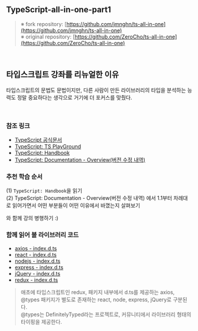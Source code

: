 ## TypeScript-all-in-one-part1

> ※ fork repository: [https://github.com/jmnghn/ts-all-in-one](https://github.com/jmnghn/ts-all-in-one) <br />
> ※ original repository: [https://github.com/ZeroCho/ts-all-in-one](https://github.com/ZeroCho/ts-all-in-one)

<br />

## 타입스크립트 강좌를 리뉴얼한 이유

타입스크립트의 문법도 문법이지만, 다른 사람이 만든 라이브러리의 타입을 분석하는 능력도 정말 중요하다는 생각으로 거기에 더 포커스를 맞췄다.<br />

<br />

### 참조 링크

- [TypeScript 공식문서](https://www.typescriptlang.org/)
- [TypeScript: TS PlayGround](https://www.typescriptlang.org/play)
- [TypeScript: Handbook](https://www.typescriptlang.org/docs/handbook/intro.html)
- [TypeScript: Documentation - Overview(버전 수정 내역)](https://www.typescriptlang.org/docs/handbook/release-notes/overview.html)

### 추천 학습 순서

(1) `TypeScript: Handbook`을 읽기 <br />
(2) TypeScript: Documentation - Overview(버전 수정 내역) 에서 1.1부터 차례대로 읽어가면서 어떤 부분들이 어떤 이유에서 바꼈는지 살펴보기

와 함께 강의 병행하기 :)

### 함께 읽어 볼 라이브러리 코드

- [axios - index.d.ts](https://github.com/axios/axios/blob/v1.x/index.d.ts)
- [react - index.d.ts](https://github.com/DefinitelyTyped/DefinitelyTyped/blob/master/types/react/index.d.ts)
- [nodejs - index.d.ts](https://github.com/DefinitelyTyped/DefinitelyTyped/blob/master/types/node/index.d.ts)
- [express - index.d.ts](https://github.com/DefinitelyTyped/DefinitelyTyped/blob/master/types/express/index.d.ts)
- [jQuery - index.d.ts](https://github.com/DefinitelyTyped/DefinitelyTyped/blob/master/types/jquery/JQuery.d.ts)
- [redux - index.d.ts](https://github.com/reduxjs/redux/blob/master/src/index.ts)

> 애초에 타입스크립트인 redux, 패키지 내부에서 d.ts를 제공하는 axios, @types 패키지가 별도로 존재하는 react, node, express, jQuery로 구분된다.<br />
> @types는 DefinitelyTyped라는 프로젝트로, 커뮤니티에서 라이브러리 형태의 타이핑을 제공한다.
